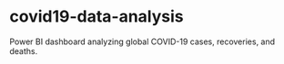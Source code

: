 # covid19-data-analysis
Power BI dashboard analyzing global COVID-19 cases, recoveries, and deaths.
